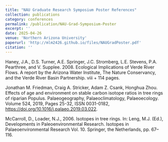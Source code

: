 ```yaml
---
title: "NAU Graduate Research Symposium Poster References"
collection: publications
category: conferences
permalink: /publication/NAU-Grad-Symposium-Poster
excerpt: ''
date: 2025-04-26
venue: 'Northern Arizona University'
paperurl: 'http://mlm2426.github.io/files/NAUGradPoster.pdf'
citation: ''
---
```

Haney, J.A., D.S. Turner, A.E. Springer, J.C. Stromberg, L.E. Stevens, P.A. Pearthree, and V. Supplee. 2008. Ecological Implications of Verde River Flows. A report by the Arizona Water Institute, The Nature Conservancy, and the Verde River Basin Partnership. viii + 114 pages.

Jonathan M. Friedman, Craig A. Stricker, Adam Z. Csank, Honghua Zhou. Effects of age and environment on stable carbon isotope ratios in tree rings of riparian Populus. Palaeogeography, Palaeoclimatology, Palaeoecology. Volume 524, 2019, Pages 25-32, ISSN 0031-0182, https://doi.org/10.1016/j.palaeo.2019.03.022.

McCarroll, D., Loader, N.J., 2006. Isotopes in tree rings. In: Leng, M.J. (Ed.), Developments in Paleoenvironmental Research. Isotopes in Palaeoenvironmental Research Vol. 10. Springer, the Netherlands, pp. 67–116.
